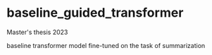 # baseline_guided_transformer


Master's thesis 2023

baseline transformer model fine-tuned on the task of summarization 
